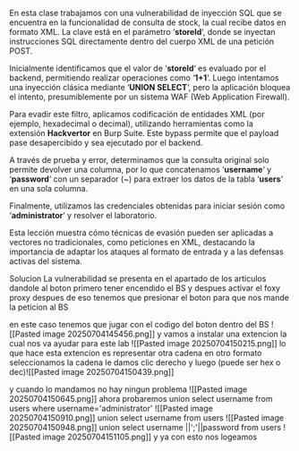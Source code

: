 En esta clase trabajamos con una vulnerabilidad de inyección SQL que se encuentra en la funcionalidad de consulta de stock, la cual recibe datos en formato XML. La clave está en el parámetro ‘**storeId**‘, donde se inyectan instrucciones SQL directamente dentro del cuerpo XML de una petición POST.

Inicialmente identificamos que el valor de ‘**storeId**‘ es evaluado por el backend, permitiendo realizar operaciones como ‘**1+1**‘. Luego intentamos una inyección clásica mediante ‘**UNION SELECT**‘, pero la aplicación bloquea el intento, presumiblemente por un sistema WAF (Web Application Firewall).

Para evadir este filtro, aplicamos codificación de entidades XML (por ejemplo, hexadecimal o decimal), utilizando herramientas como la extensión **Hackvertor** en Burp Suite. Este bypass permite que el payload pase desapercibido y sea ejecutado por el backend.

A través de prueba y error, determinamos que la consulta original solo permite devolver una columna, por lo que concatenamos ‘**username**‘ y ‘**password**‘ con un separador (~) para extraer los datos de la tabla ‘**users**‘ en una sola columna.

Finalmente, utilizamos las credenciales obtenidas para iniciar sesión como ‘**administrator**‘ y resolver el laboratorio.

Esta lección muestra cómo técnicas de evasión pueden ser aplicadas a vectores no tradicionales, como peticiones en XML, destacando la importancia de adaptar los ataques al formato de entrada y a las defensas activas del sistema.

Solucion 
La vulnerabilidad se presenta en el apartado de los articulos dandole al boton primero tener encendido el BS y despues activar el foxy proxy despues de eso tenemos que presionar el boton para que nos mande la peticion al BS

en este caso tenemos que jugar con el codigo del boton dentro del BS
![[Pasted image 20250704145456.png]]
y vamos a instalar una extencion la cual nos va ayudar para este lab
![[Pasted image 20250704150215.png]]
lo que hace esta extencion es representar otra cadena en otro formato
seleccionamos la cadena le damos clic derecho y luego (puede ser hex o dec)![[Pasted image 20250704150439.png]]

y cuando lo mandamos no hay ningun problema 
![[Pasted image 20250704150645.png]]
ahora probaremos
union select username from users where username='administrator'
![[Pasted image 20250704150910.png]]
union select username from users
![[Pasted image 20250704150948.png]]
union select username ||';'||password from users
![[Pasted image 20250704151105.png]]
y ya con esto nos logeamos
